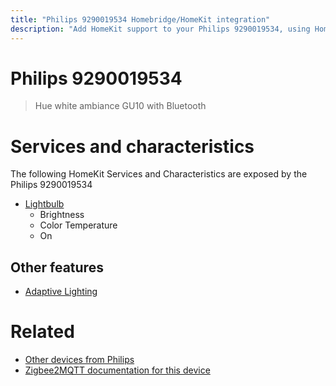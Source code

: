 ```yaml
---
title: "Philips 9290019534 Homebridge/HomeKit integration"
description: "Add HomeKit support to your Philips 9290019534, using Homebridge, Zigbee2MQTT and homebridge-z2m."
---
```

<!---
This file has been GENERATED using src/docgen/docgen.ts
DO NOT EDIT THIS FILE MANUALLY!
-->
# Philips 9290019534
> Hue white ambiance GU10 with Bluetooth


# Services and characteristics
The following HomeKit Services and Characteristics are exposed by
the Philips 9290019534

* [Lightbulb](../../light.md)
  * Brightness
  * Color Temperature
  * On


## Other features
* [Adaptive Lighting](../../light.md)


# Related
* [Other devices from Philips](../index.md#philips)
* [Zigbee2MQTT documentation for this device](https://www.zigbee2mqtt.io/devices/9290019534.html)
